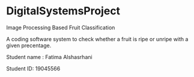 # DigitalSystemsProject
Image Processing Based Fruit Classification 

A coding software system to check whether a fruit is ripe or unripe with a given precentage.


Student name : Fatima Alshasrhani 

Student ID: 19045566



